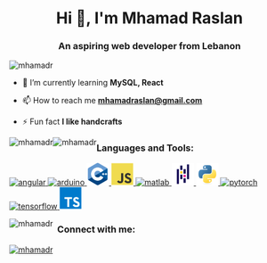 
<h1 align="center">Hi 👋, I'm Mhamad Raslan</h1>
<h3 align="center">An aspiring web developer from Lebanon</h3>

<p align="left"> <img src="https://komarev.com/ghpvc/?username=mhamadr&label=Profile%20views&color=0e75b6&style=flat" alt="mhamadr" /> </p>

- 🌱 I’m currently learning **MySQL, React**

- 📫 How to reach me **mhamadraslan@gmail.com**

- ⚡ Fun fact **I like handcrafts**

<p><img align="left" src="https://github-readme-stats.vercel.app/api?username=mhamadr&theme=algolia&show_icons=true&locale=en" alt="mhamadr" /></p>

<p><img align="left" src="https://github-readme-streak-stats.herokuapp.com/?user=mhamadr&theme=algolia" alt="mhamadr" /></p>

<h3 align="left">Languages and Tools:</h3>
<p align="left"> <a href="https://angular.io" target="_blank" rel="noreferrer"> <img src="https://angular.io/assets/images/logos/angular/angular.svg" alt="angular" width="40" height="40"/> </a> <a href="https://www.arduino.cc/" target="_blank" rel="noreferrer"> <img src="https://cdn.worldvectorlogo.com/logos/arduino-1.svg" alt="arduino" width="40" height="40"/> </a> <a href="https://www.w3schools.com/cpp/" target="_blank" rel="noreferrer"> <img src="https://raw.githubusercontent.com/devicons/devicon/master/icons/cplusplus/cplusplus-original.svg" alt="cplusplus" width="40" height="40"/> </a> <a href="https://developer.mozilla.org/en-US/docs/Web/JavaScript" target="_blank" rel="noreferrer"> <img src="https://raw.githubusercontent.com/devicons/devicon/master/icons/javascript/javascript-original.svg" alt="javascript" width="40" height="40"/> </a> <a href="https://www.mathworks.com/" target="_blank" rel="noreferrer"> <img src="https://upload.wikimedia.org/wikipedia/commons/2/21/Matlab_Logo.png" alt="matlab" width="40" height="40"/> </a> <a href="https://pandas.pydata.org/" target="_blank" rel="noreferrer"> <img src="https://raw.githubusercontent.com/devicons/devicon/2ae2a900d2f041da66e950e4d48052658d850630/icons/pandas/pandas-original.svg" alt="pandas" width="40" height="40"/> </a> <a href="https://www.python.org" target="_blank" rel="noreferrer"> <img src="https://raw.githubusercontent.com/devicons/devicon/master/icons/python/python-original.svg" alt="python" width="40" height="40"/> </a> <a href="https://pytorch.org/" target="_blank" rel="noreferrer"> <img src="https://www.vectorlogo.zone/logos/pytorch/pytorch-icon.svg" alt="pytorch" width="40" height="40"/> </a> <a href="https://www.tensorflow.org" target="_blank" rel="noreferrer"> <img src="https://www.vectorlogo.zone/logos/tensorflow/tensorflow-icon.svg" alt="tensorflow" width="40" height="40"/> </a> <a href="https://www.typescriptlang.org/" target="_blank" rel="noreferrer"> <img src="https://raw.githubusercontent.com/devicons/devicon/master/icons/typescript/typescript-original.svg" alt="typescript" width="40" height="40"/> </a> </p>

<p><img align="left" src="https://github-readme-stats.vercel.app/api/top-langs?username=mhamadr&show_icons=true&theme=algolia&locale=en&layout=compact" alt="mhamadr" /></p>

<h3 align="left">&nbsp; Connect with me:</h3>
<p align="left">
<a href="https://codepen.io/mhamadr" target="blank"><img align="center" src="https://raw.githubusercontent.com/rahuldkjain/github-profile-readme-generator/master/src/images/icons/Social/codepen.svg" alt="mhamadr" height="30" width="40" /></a>
</p>
